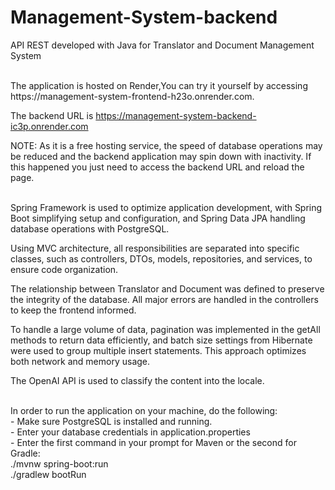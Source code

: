 # Management-System-backend
API REST developed with Java for Translator and Document Management System

<br>
The application is hosted on Render,You can try it yourself by accessing https://management-system-frontend-h23o.onrender.com.

The backend URL is https://management-system-backend-ic3p.onrender.com

NOTE: As it is a free hosting service, the speed of database operations may be reduced and the backend application may spin down with inactivity. If this happened you just need to access the backend URL and reload the page.

<br>
Spring Framework is used to optimize application development, with Spring Boot simplifying setup and configuration, and Spring Data JPA handling database operations with PostgreSQL.


Using MVC architecture, all responsibilities are separated into specific classes, such as controllers, DTOs, models, repositories, and services, to ensure code organization.

The relationship between Translator and Document was defined to preserve the integrity of the database. All major errors are handled in the controllers to keep the frontend informed.

To handle a large volume of data, pagination was implemented in the getAll methods to return data efficiently, and batch size settings from Hibernate were used to group multiple insert statements. This approach optimizes both network and memory usage.

The OpenAI API is used to classify the content into the locale.

<br>
In order to run the application on your machine, do the following: <br>
- Make sure PostgreSQL is installed and running. <br>
- Enter your database credentials in application.properties <br>
- Enter the first command in your prompt for Maven or the second for Gradle:<br>
  ./mvnw spring-boot:run <br>
  ./gradlew bootRun
